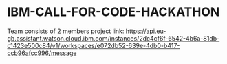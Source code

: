 # IBM-CALL-FOR-CODE-HACKATHON
Team consists of 2 members
project link:
https://api.eu-gb.assistant.watson.cloud.ibm.com/instances/2dc4cf6f-6542-4b6a-81db-c1423e500c84/v1/workspaces/e072db52-639e-4db0-b417-ccb96afcc996/message
